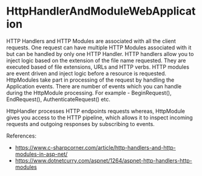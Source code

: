 # HttpHandlerAndModuleWebApplication

HTTP Handlers and HTTP Modules are associated with all the client requests. One request can have multiple HTTP Modules associated with it but can be handled by only one HTTP Handler.  HTTP handlers allow you to inject logic based on the extension of the file name requested. They are executed based of file extensions, URLs and HTTP verbs. 
HTTP modules are event driven and inject logic before a resource is requested. HttpModules take part in processing of the request by handling the Application events. There are number of events which you can handle during the HttpModule processing. For example - BeginRequest(), EndRequest(), AuthenticateRequest() etc.

HttpHandler processes HTTP endpoints requests whereas, HttpModule gives you access to the HTTP pipeline, which allows it to inspect incoming requests and outgoing responses by subscribing to events.

References: 
* https://www.c-sharpcorner.com/article/http-handlers-and-http-modules-in-asp-net/
* https://www.dotnetcurry.com/aspnet/1264/aspnet-http-handlers-http-modules
